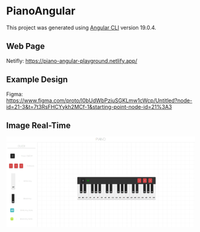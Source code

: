 # PianoAngular

This project was generated using [Angular CLI](https://github.com/angular/angular-cli) version 19.0.4.

## Web Page

Netifly: https://piano-angular-playground.netlify.app/

## Example Design

Figma: https://www.figma.com/proto/l0bUdWbPzjuSGKLmw1cWcp/Untitled?node-id=21-3&t=7t3RsFHCYykh2MCf-1&starting-point-node-id=21%3A3

## Image Real-Time

![Image of page working](Images/PagesWorking.jpeg)

